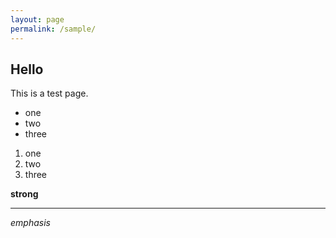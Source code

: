 ```yaml
---
layout: page
permalink: /sample/
---
```

## Hello

This is a test page.

- one
- two
- three

1. one
2. two
3. three

**strong**

---

*emphasis*